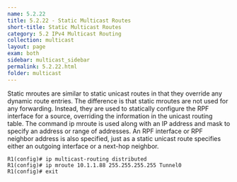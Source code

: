 ```yaml
---
name: 5.2.22
title: 5.2.22 - Static Multicast Routes
short-title: Static Multicast Routes
category: 5.2 IPv4 Multicast Routing
collection: multicast
layout: page
exam: both
sidebar: multicast_sidebar
permalink: 5.2.22.html
folder: multicast
---
```

Static mroutes are similar to static unicast routes in that they override any dynamic route entries. The difference is that static mroutes are not used for any forwarding. Instead, they are used to statically configure the RPF interface for a source, overriding the information in the unicast routing table. The command ip mroute is used along with an IP address and mask to specify an address or range of addresses. An RPF interface or RPF neighbor address is also specified, just as a static unicast route specifies either an outgoing interface or a next-hop neighbor.
```
R1(config)# ip multicast-routing distributed
R1(config)# ip mroute 10.1.1.88 255.255.255.255 Tunnel0
R1(config)# exit
```

